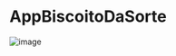# AppBiscoitoDaSorte


![image](https://user-images.githubusercontent.com/82341101/233800037-8073e84e-9609-4b31-aead-f4d32c168660.png)
